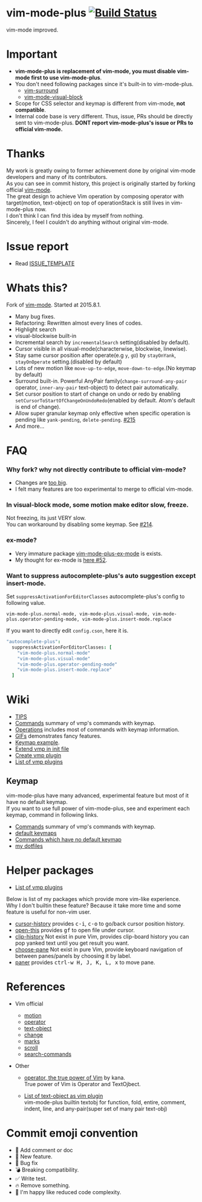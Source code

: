 # vim-mode-plus [![Build Status](https://travis-ci.org/t9md/atom-vim-mode-plus.svg)](https://travis-ci.org/t9md/atom-vim-mode-plus)

vim-mode improved.

# Important

- **vim-mode-plus is replacement of vim-mode, you must disable vim-mode first to use vim-mode-plus**.
- You don't need following packages since it's built-in to vim-mode-plus.
  - [vim-surround](https://atom.io/packages/vim-surround)
  - [vim-mode-visual-block](https://atom.io/packages/vim-mode-visual-block)
- Scope for CSS selector and keymap is different from vim-mode, **not compatible**.
- Internal code base is very different. Thus, issue, PRs should be directly sent to vim-mode-plus. **DONT report vim-mode-plus's issue or PRs to official vim-mode.**

# Thanks

My work is greatly owing to former achievement done by original vim-mode developers and many of its contributors.  
As you can see in commit history, this project is originally started by forking official [vim-mode](https://github.com/atom/vim-mode).  
The great design to achieve Vim operation by composing operator with target(motion, text-object) on top of operationStack is still lives in vim-mode-plus now.  
I don't think I can find this idea by myself from nothing.  
Sincerely, I feel I couldn't do anything without original vim-mode.  

# Issue report

- Read [ISSUE_TEMPLATE](https://github.com/t9md/atom-vim-mode-plus/blob/master/ISSUE_TEMPLATE.md)

# Whats this?

Fork of [vim-mode](https://github.com/atom/vim-mode). Started at 2015.8.1.

- Many bug fixes.
- Refactoring: Rewritten almost every lines of codes.
- Highlight search
- visual-blockwise built-in
- Incremental search by `incrementalSearch` setting(disabled by default).
- Cursor visible in all visual-mode(characterwise, blockwise, linewise).
- Stay same cursor position after operate(e.g `y`, `gU`) by `stayOnYank`, `stayOnOperate` setting.(disabled by default)
- Lots of new motion like `move-up-to-edge`, `move-down-to-edge`.(No keymap by default)
- Surround built-in. Powerful AnyPair family(`change-surround-any-pair` operator, `inner-any-pair` text-object) to detect pair automatically.
- Set cursor position to start of change on undo or redo by enabling `setCursorToStartOfChangeOnUndoRedo`(enabled by default. Atom's default is end of change).
- Allow super granular keymap only effective when specific operation is pending like `yank-pending`, `delete-pending`. [#215](https://github.com/t9md/atom-vim-mode-plus/issues/215)
- And more...

# FAQ

### Why fork? why not directly contribute to official vim-mode?

- Changes are [too big](https://github.com/t9md/atom-vim-mode-plus/graphs/contributors).
- I felt many features are too experimental to merge to official vim-mode.

### In visual-block mode, some motion make editor slow, freeze.

Not freezing, its just VERY slow.  
You can workaround by disabling some keymap. See [#214](https://github.com/t9md/atom-vim-mode-plus/issues/214).

### ex-mode?

- Very immature package [vim-mode-plus-ex-mode](https://atom.io/packages/vim-mode-plus-ex-mode) is exists.
- My thought for ex-mode is [here #52](https://github.com/t9md/atom-vim-mode-plus/issues/52).

### Want to suppress autocomplete-plus's auto suggestion except insert-mode.

Set `suppressActivationForEditorClasses` autocomplete-plus's config to following value.

```
vim-mode-plus.normal-mode, vim-mode-plus.visual-mode, vim-mode-plus.operator-pending-mode, vim-mode-plus.insert-mode.replace
```

If you want to directly edit `config.cson`, here it is.

```coffeescript
"autocomplete-plus":
  suppressActivationForEditorClasses: [
    "vim-mode-plus.normal-mode"
    "vim-mode-plus.visual-mode"
    "vim-mode-plus.operator-pending-mode"
    "vim-mode-plus.insert-mode.replace"
  ]
```

# Wiki

- [TIPS](https://github.com/t9md/atom-vim-mode-plus/wiki/TIPS)
- [Commands](https://github.com/t9md/atom-vim-mode-plus/wiki/Commands) summary of vmp's commands with keymap.
- [Operations](https://github.com/t9md/atom-vim-mode-plus/wiki/Operations) includes most of commands with keymap information.
- [GIFs](https://github.com/t9md/atom-vim-mode-plus/wiki/GIFs) demonstrates fancy features.
- [Keymap example](https://github.com/t9md/atom-vim-mode-plus/wiki/Keymap-example).
- [Extend vmp in init file](https://github.com/t9md/atom-vim-mode-plus/wiki/Extend-vmp-in-init-file)
- [Create vmp plugin](https://github.com/t9md/atom-vim-mode-plus/wiki/Create-vmp-plugin)
- [List of vmp plugins](https://github.com/t9md/atom-vim-mode-plus/wiki/List-of-vmp-plugins)

## Keymap

vim-mode-plus have many advanced, experimental feature but most of it have no default keymap.  
If you want to use full power of vim-mode-plus, see and experiment each keymap, command in following links.  

- [Commands](https://github.com/t9md/atom-vim-mode-plus/wiki/Commands) summary of vmp's commands with keymap.
- [default keymaps](https://github.com/t9md/atom-vim-mode-plus/blob/master/keymaps/vim-mode-plus.cson)
- [Commands which have no default keymap](https://github.com/t9md/atom-vim-mode-plus/wiki/Commands-which-have-no-default-keymap)
- [my dotfiles](https://github.com/t9md/dotfiles)

# Helper packages

- [List of vmp plugins](https://github.com/t9md/atom-vim-mode-plus/wiki/List-of-vmp-plugins)

Below is list of my packages which provide more vim-like experience.  
Why I don't builtin these feature? Because it take more time and some feature is useful for non-vim user.

- [cursor-history](https://atom.io/packages/cursor-history)
provides <kbd>c-i</kbd>, <kbd>c-o</kbd> to go/back cursor position history.
- [open-this](https://atom.io/packages/open-this)
provides <kbd>gf</kbd> to open file under cursor.
- [clip-history](https://atom.io/packages/clip-history)
Not exist in pure Vim, provides clip-board history you can pop yanked text until you get result you want.
- [choose-pane](https://atom.io/packages/choose-pane)
Not exist in pure Vim, provide keyboard navigation of between panes/panels by choosing it by label.
- [paner](https://atom.io/packages/paner)
provides <kbd>ctrl-w H, J, K, L, x</kbd> to move pane.

# References

- Vim official
  - [motion](http://vimhelp.appspot.com/motion.txt.html)
  - [operator](http://vimhelp.appspot.com/motion.txt.html#operator)
  - [text-object](http://vimhelp.appspot.com/motion.txt.html#object-select)
  - [change](http://vimhelp.appspot.com/change.txt.html)
  - [marks](http://vimhelp.appspot.com/motion.txt.html#mark-motions)
  - [scroll](http://vimhelp.appspot.com/scroll.txt.html)
  - [search-commands](http://vimhelp.appspot.com/pattern.txt.html#search-commands)

- Other
  - [operator, the true power of Vim](http://whileimautomaton.net/2008/11/vimm3/operator) by kana.  
  True power of Vim is Operator and TextOjbect.

  - [List of text-object as vim plugin](https://github.com/kana/vim-textobj-user/wiki)  
  vim-mode-plus builtin textobj for function, fold, entire, comment, indent, line, and any-pair(super set of many pair text-obj)

# Commit emoji convention

- :memo: Add comment or doc
- :gift: New feature.
- :bug: Bug fix
- :bomb: Breaking compatibility.
- :white_check_mark: Write test.
- :fire: Remove something.
- :beer: I'm happy like reduced code complexity.
